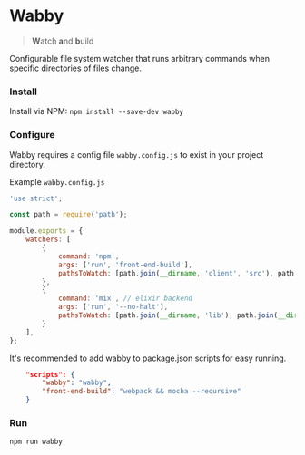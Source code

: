 # Wabby
> **W**atch **a**nd **b**uild

Configurable file system watcher that runs arbitrary commands when specific directories of files change.

### Install
Install via NPM:
`npm install --save-dev wabby`

### Configure

Wabby requires a config file `wabby.config.js` to exist in your project directory.

Example `wabby.config.js`
```javascript
'use strict';

const path = require('path');

module.exports = {
	watchers: [
		{
			command: 'npm',
			args: ['run', 'front-end-build'],
			pathsToWatch: [path.join(__dirname, 'client', 'src'), path.join(__dirname, 'client', 'test')],
		},
		{
			command: 'mix', // elixir backend
			args: ['run', '--no-halt'],
			pathsToWatch: [path.join(__dirname, 'lib'), path.join(__dirname, 'test')],
		}
	],
};
```

It's recommended to add wabby to package.json scripts for easy running.
```json
	"scripts": {
		"wabby": "wabby",
		"front-end-build": "webpack && mocha --recursive"
	}
```
### Run
`npm run wabby`
